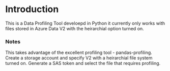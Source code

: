# Introduction 
This is a Data Profiling Tool develoepd in Python it currently only works with files stored in Azure Data V2 with the heirarchial option turned on.

### Notes

This takes advantage of the excellent profiling tool - pandas-profiling.  Create a storage account and specify V2 with a heirarchial file system turned on.  Generate a SAS token and select the file that requires profiling.
